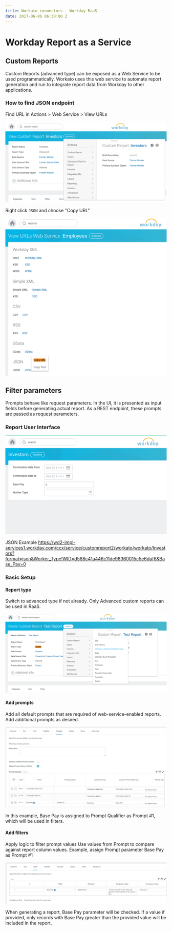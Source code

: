 ```yaml
---
title: Workato connectors - Workday RaaS
date: 2017-06-06 06:38:00 Z
---
```


# Workday Report as a Service

## Custom Reports

Custom Reports (advanced type) can be exposed as a Web Service to be used programmatically. Workato uses this web service to automate report generation and run to integrate report data from Workday to other applications.

### How to find JSON endpoint

Find URL in Actions > Web Service > View URLs

![View RaaS URL](/assets/images/workday/view_raas_url.png)

Right click `JSON` and choose "Copy URL"

![RaaS JSON URL](/assets/images/workday/copy_raas_json_url.png)

## Filter parameters

Prompts behave like request parameters. In the UI, it is presented as input fields before generating actual report. As a REST endpoint, these prompts are passed as request parameters.

### Report User Interface

![RaaS prompts](/assets/images/workday/raas_prompts.png)

JSON Example
https://wd2-impl-services1.workday.com/ccx/service/customreport2/workato/workato/Investors?format=json&Worker_Type!WID=d588c41a446c11de98360015c5e6daf6&Base_Pay=0

### Basic Setup

#### Report type

Switch to advanced type if not already. Only Advanced custom reports can be used in RaaS.

![RaaS prompts](/assets/images/workday/raas_change_to_advance.png)

#### Add prompts

Add all default prompts that are required of web-service-enabled reports. Add additional prompts as desired.

![RaaS prompts](/assets/images/workday/raas_add_prompts.png)

In this example, Base Pay is assigned to Prompt Qualifier as Prompt #1, which will be used in filters.

#### Add filters

Apply logic to filter prompt values
Use values from Prompt to compare against report column values. Example, assign Prompt parameter Base Pay as Prompt #1

![RaaS prompts](/assets/images/workday/raas_add_filter.png)

When generating a report, Base Pay parameter will be checked. If a value if provided, only records with Base Pay greater than the provided value will be included in the report.
